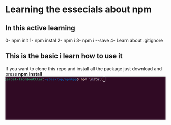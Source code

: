 # Learning the essecials about npm
## In this active learning

0- npm init
1- npm instal
2- npm i <name-packge>
3- npm i <name-packge> --save
4- Learn about .gitignore

## This is the basic i learn how to use it
  If you want to clone this repo and install all the package just download and press **npm install**
  ![npm installl](npm_install.png "npm install.")
  
